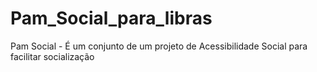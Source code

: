 # Pam_Social_para_libras
Pam Social - É um conjunto de um projeto de Acessibilidade Social para facilitar socialização 
